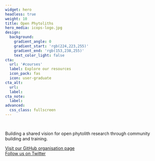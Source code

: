 ```yaml
---
widget: hero
headless: true
weight: 10
title: Open Phytoliths
hero_media: icops-logo.jpg
design:
  background:
    gradient_angle: 0
    gradient_start: 'rgb(224,223,255)'
    gradient_end: 'rgb(153,238,255)'
    text_color_light: false
cta:
  url: '#courses'
  label: Explore our resources
  icon_pack: fas
  icon: user-graduate
cta_alt:
  url:
  label:
cta_note:
  label:
advanced:
  css_class: fullscreen
---
```


<br>

Building a shared vision for open phytolith research through community building and training. 

<a class="github-button" href="https://github.com/open-phytoliths" data-icon="octicon-star" data-size="large" aria-label="Visit our GitHub organisation page">Visit our GitHub organisation page</a><br><a class="github-button" href="https://twitter.com/open_phytoliths" data-icon="octicon-star" data-size="large" aria-label="Follow us on Twitter">Follow us on Twitter</a><script async defer src="https://buttons.github.io/buttons.js"></script>
